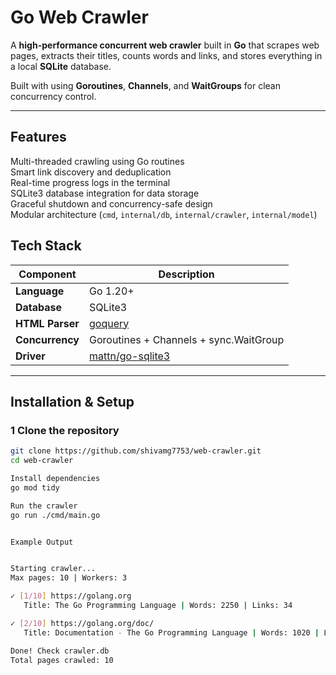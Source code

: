 # Go Web Crawler

A **high-performance concurrent web crawler** built in **Go** that scrapes web pages, extracts their titles, counts words and links, and stores everything in a local **SQLite** database.

Built with using **Goroutines**, **Channels**, and **WaitGroups** for clean concurrency control.

---

## Features

Multi-threaded crawling using Go routines  
Smart link discovery and deduplication  
Real-time progress logs in the terminal  
SQLite3 database integration for data storage  
Graceful shutdown and concurrency-safe design  
Modular architecture (`cmd`, `internal/db`, `internal/crawler`, `internal/model`)


## Tech Stack

| Component       | Description                                             |
| --------------- | ------------------------------------------------------- |
| **Language**    | Go 1.20+                                                |
| **Database**    | SQLite3                                                 |
| **HTML Parser** | [goquery](https://github.com/PuerkitoBio/goquery)       |
| **Concurrency** | Goroutines + Channels + sync.WaitGroup                  |
| **Driver**      | [mattn/go-sqlite3](https://github.com/mattn/go-sqlite3) |

---

## Installation & Setup

### 1️ Clone the repository

```bash
git clone https://github.com/shivamg7753/web-crawler.git
cd web-crawler

Install dependencies
go mod tidy

Run the crawler
go run ./cmd/main.go


Example Output


Starting crawler...
Max pages: 10 | Workers: 3

✓ [1/10] https://golang.org
   Title: The Go Programming Language | Words: 2250 | Links: 34

✓ [2/10] https://golang.org/doc/
   Title: Documentation - The Go Programming Language | Words: 1020 | Links: 12

Done! Check crawler.db
Total pages crawled: 10
```
